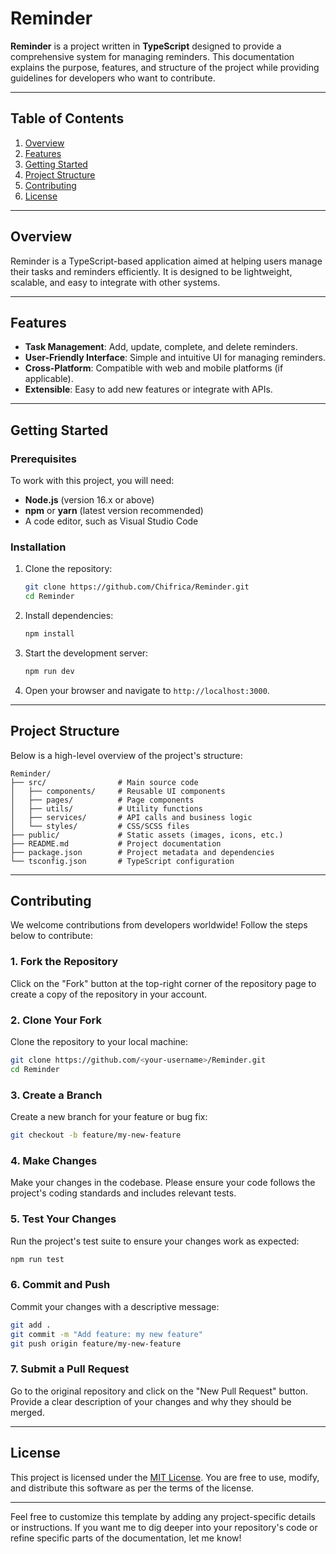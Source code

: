 # Reminder

**Reminder** is a project written in **TypeScript** designed to provide a comprehensive system for managing reminders. This documentation explains the purpose, features, and structure of the project while providing guidelines for developers who want to contribute.

---

## Table of Contents

1. [Overview](#overview)
2. [Features](#features)
3. [Getting Started](#getting-started)
4. [Project Structure](#project-structure)
5. [Contributing](#contributing)
6. [License](#license)

---

## Overview

Reminder is a TypeScript-based application aimed at helping users manage their tasks and reminders efficiently. It is designed to be lightweight, scalable, and easy to integrate with other systems.

---

## Features

- **Task Management**: Add, update, complete, and delete reminders.
- **User-Friendly Interface**: Simple and intuitive UI for managing reminders.
- **Cross-Platform**: Compatible with web and mobile platforms (if applicable).
- **Extensible**: Easy to add new features or integrate with APIs.

---

## Getting Started

### Prerequisites

To work with this project, you will need:

- **Node.js** (version 16.x or above)
- **npm** or **yarn** (latest version recommended)
- A code editor, such as Visual Studio Code

### Installation

1. Clone the repository:

   ```bash
   git clone https://github.com/Chifrica/Reminder.git
   cd Reminder
   ```

2. Install dependencies:

   ```bash
   npm install
   ```

3. Start the development server:

   ```bash
   npm run dev
   ```

4. Open your browser and navigate to `http://localhost:3000`.

---

## Project Structure

Below is a high-level overview of the project's structure:

```
Reminder/
├── src/                # Main source code
│   ├── components/     # Reusable UI components
│   ├── pages/          # Page components
│   ├── utils/          # Utility functions
│   ├── services/       # API calls and business logic
│   └── styles/         # CSS/SCSS files
├── public/             # Static assets (images, icons, etc.)
├── README.md           # Project documentation
├── package.json        # Project metadata and dependencies
└── tsconfig.json       # TypeScript configuration
```

---

## Contributing

We welcome contributions from developers worldwide! Follow the steps below to contribute:

### 1. Fork the Repository

Click on the "Fork" button at the top-right corner of the repository page to create a copy of the repository in your account.

### 2. Clone Your Fork

Clone the repository to your local machine:

```bash
git clone https://github.com/<your-username>/Reminder.git
cd Reminder
```

### 3. Create a Branch

Create a new branch for your feature or bug fix:

```bash
git checkout -b feature/my-new-feature
```

### 4. Make Changes

Make your changes in the codebase. Please ensure your code follows the project's coding standards and includes relevant tests.

### 5. Test Your Changes

Run the project's test suite to ensure your changes work as expected:

```bash
npm run test
```

### 6. Commit and Push

Commit your changes with a descriptive message:

```bash
git add .
git commit -m "Add feature: my new feature"
git push origin feature/my-new-feature
```

### 7. Submit a Pull Request

Go to the original repository and click on the "New Pull Request" button. Provide a clear description of your changes and why they should be merged.

---

## License

This project is licensed under the [MIT License](LICENSE). You are free to use, modify, and distribute this software as per the terms of the license.

---

Feel free to customize this template by adding any project-specific details or instructions. If you want me to dig deeper into your repository's code or refine specific parts of the documentation, let me know!
